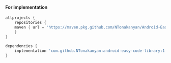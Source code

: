 ####  For implementation

```gradle
allprojects {
    repositories {
	maven { url = "https://maven.pkg.github.com/NTonakanyan/Android-Easy_code-library" }
    }
}
	
dependencies {
	implementation 'com.github.NTonakanyan:android-easy-code-library:1.0.0'
}
```
